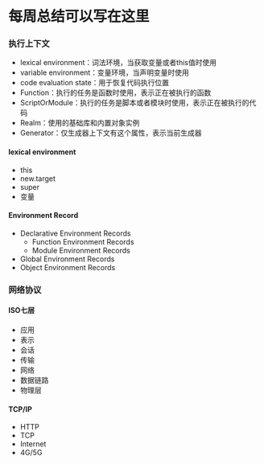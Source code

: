 # 每周总结可以写在这里

### 执行上下文

- lexical environment：词法环境，当获取变量或者this值时使用
- variable environment：变量环境，当声明变量时使用
- code evaluation state：用于恢复代码执行位置
- Function：执行的任务是函数时使用，表示正在被执行的函数
- ScriptOrModule：执行的任务是脚本或者模块时使用，表示正在被执行的代码
- Realm：使用的基础库和内置对象实例
- Generator：仅生成器上下文有这个属性，表示当前生成器

#### lexical environment

- this
- new.target
- super
- 变量

#### Environment Record

- Declarative Environment Records
  - Function Environment Records
  - Module Environment Records
- Global Environment Records
- Object Environment Records


### 网络协议

#### ISO七层

- 应用
- 表示
- 会话
- 传输
- 网络
- 数据链路
- 物理层

#### TCP/IP

- HTTP
- TCP
- Internet
- 4G/5G